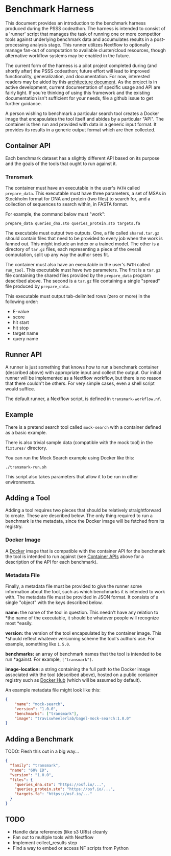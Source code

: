 # Benchmark Harness

This document provides an introduction to the benchmark harness produced during
the PSSS codeathon. The harness is intended to consist of a 'runner' script that
manages the task of running one or more competitor tools against underlying
benchmark data and accumulates results in a post-processing analysis stage. This
runner utilizes Nextflow to optionally manage fan-out of computation to
available cluster/cloud resources, though alternative workflow systems may be
enabled in the future. 

The current form of the harness is a pilot project completed during (and shortly
after) the PSSS codeathon; future effort will lead to improved functionality,
generalization, and documentation. For now, interested readers may be aided by
this [architecture document](harness_architecture_draft.pdf).  As the project is
in active development, current documentation of specific usage and API are
fairly light. If you're thinking of using this framework and the existing
documentation isn't sufficient for your needs, file a github issue to get
further guidance. 

A person wishing to benchmark a particular search tool creates a Docker image
that encapsulates the tool itself and abides by a particular "API". The
container is then run and provided with data in a generic input format. It
provides its results in a generic output format which are then collected.

## Container API

Each benchmark dataset has a slightly different API based on its purpose and the
goals of the tools that ought to run against it.

### Transmark

The container must have an executable in the user's `PATH` called
`prepare_data`. This executable must have three parameters, a set of MSAs in
Stockholm format for DNA and protein (two files) to search for, and a collection
of sequences to search within, in FASTA format.

For example, the command below must "work":

```
prepare_data queries_dna.sto queries_protein.sto targets.fa
```

The executable must output two outputs. One, a file called `shared.tar.gz`
should contain files that need to be provided to every job when the work is
fanned out. This might include an index or a trained model. The other is a
directory of `tar.gz` files, each representing a piece of the overall
computation, split up any way the author sees fit.

The container must also have an executable in the user's `PATH` called
`run_tool`. This executable must have two parameters. The first is a `tar.gz`
file containing the shared files provided by the `prepare_data` program
described above. The second is a `tar.gz` file containing a single "spread" file
produced by `prepare_data`.

This executable must output tab-delimited rows (zero or more) in the following
order:

  * E-value
  * score
  * hit start
  * hit stop
  * target name
  * query name

## Runner API

A runner is just something that knows how to run a benchmark container
(described above) with appropriate input and collect the output. Our initial
runner will be implemented as a Nextflow workflow, but there is no reason that
there couldn't be others. For very simple cases, even a shell script would
suffice.

The default runner, a Nextflow script, is defined in `transmark-workflow.nf`.

## Example

There is a pretend search tool called `mock-search` with a container defined as
a basic example.

There is also trivial sample data (compatible with the mock tool) in the
`fixtures/` directory.

You can run the Mock Search example using Docker like this:

```
./transmark-run.sh
```

This script also takes parameters that allow it to be run in other environments.

## Adding a Tool

Adding a tool requires two pieces that should be relatively straightforward to
create. These are described below. The only thing required to run a benchmark is
the metadata, since the Docker image will be fetched from its registry.

### Docker Image

A [Docker](http://docker.com) image that is compatible with the container API
for the benchmark the tool is intended to run against (see
[Container APIs](#Container-APIs) above for a description of the API for
each benchmark).

### Metadata File

Finally, a metadata file must be provided to give the runner some information
about the tool, such as which benchmarks it is intended to work with. The
metadata file must be provided in JSON format. It consists of a single "object"
with the keys described below.

**name:** the name of the tool in question. This needn't have any relation to
*the name of the executable, it should be whatever people will recognize most
*easily.

**version:** the version of the tool encapsulated by the container image. This
*should reflect whatever versioning scheme the tool's authors use. For example,
something like `1.5.0`.

**benchmarks:** an array of benchmark names that the tool is intended to be run
*against. For example, `["transmark"]`.

**image-location:** a string containing the full path to the Docker image
associated with the tool (described above), hosted on a public container
registry such as [Docker Hub](http://dockerhub.com) (which will be assumed by
default).

An example metadata file might look like this:

```json
{
    "name": "mock-search",
    "version": "1.0.0",
    "benchmarks": ["transmark"],
    "image": "traviswheelerlab/bagel-mock-search:1.0.0"
}
```

## Adding a Benchmark

TODO: Flesh this out in a big way...

```json
{
  "family": "transmark",
  "name": "60% ID",
  "version": "1.0.0",
  "files": {
    "queries_dna.sto": "https://osf.io/...",
    "queries_protein.sto": "https://osf.io/...",
    "targets.fa": "https://osf.io/..."
  }
}
```

## TODO

  * Handle data references (like s3 URIs) cleanly
  * Fan out to multiple tools with Nextflow
  * Implement collect_results step
  * Find a way to embed or access NF scripts from Python
